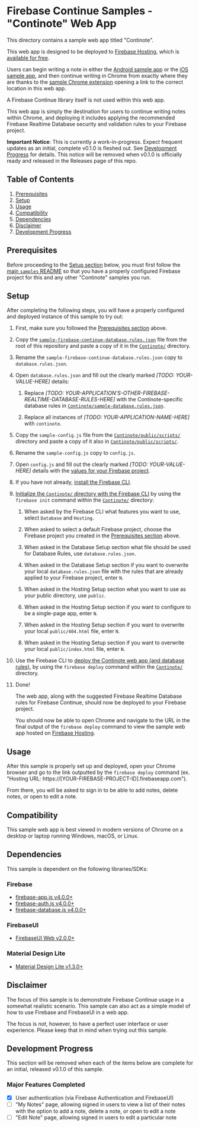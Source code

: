 # Firebase Continue Samples - "Continote" Web App

This directory contains a sample web app titled "Continote".

This web app is designed to be deployed to
[Firebase Hosting](https://firebase.google.com/docs/hosting/), which is
[available for free](https://firebase.google.com/pricing/).

Users can begin writing a note in either the [Android sample app](../android)
or the [iOS sample app](../ios), and then continue writing in Chrome from
exactly where they are thanks to the
[sample Chrome extension](../chrome-extension) opening a link to the correct
location in this web app.

A Firebase Continue library itself is not used within this web app.

This web app is simply the destination for users to continue writing notes within
Chrome, and deploying it includes applying the recommended Firebase Realtime
Database security and validation rules to your Firebase project.

**Important Notice**: This is currently a work-in-progress.
Expect frequent updates as an initial, complete v0.1.0 is fleshed out.
See [Development Progress](#development-progress) for details.
This notice will be removed when v0.1.0 is officially ready and released
in the Releases page of this repo.

## Table of Contents

1. [Prerequisites](#prerequisites)
2. [Setup](#setup)
3. [Usage](#usage)
4. [Compatibility](#compatibility)
5. [Dependencies](#dependencies)
6. [Disclaimer](#disclaimer)
7. [Development Progress](#development-progress)

## Prerequisites

Before proceeding to the [Setup section](#setup) below, you must
first follow the [main `samples` README](../) so that you have a properly configured
Firebase project for this and any other "Continote" samples you run.

## Setup

After completing the following steps, you will have a properly configured
and deployed instance of this sample to try out:

1.  First, make sure you followed the [Prerequisites section](#prerequisites) above.

2.  Copy the
    [`sample-firebase-continue-database.rules.json`](../../sample-firebase-continue-database.rules.json)
    file from the root of this repository and paste a copy of it in
    the [`Continote/`](Continote) directory.

3.  Rename the `sample-firebase-continue-database.rules.json` copy to
    `database.rules.json`.

4.  Open `database.rules.json` and fill out the clearly marked
    *[TODO: YOUR-VALUE-HERE]* details:

    1.  Replace
        *[TODO: YOUR-APPLICATION'S-OTHER-FIREBASE-REALTIME-DATABASE-RULES-HERE]*
        with the Continote-specific database rules in
        [`Continote/sample-database.rules.json`](Continote/sample-database.rules.json).

    2.  Replace all instances of *[TODO: YOUR-APPLICATION-NAME-HERE]* with
        `continote`.

5.  Copy the `sample-config.js` file from the
    [`Continote/public/scripts/`](Continote/public/scripts)
    directory and paste a copy of it also in
    [`Continote/public/scripts/`](Continote/public/scripts).

6.  Rename the `sample-config.js` copy to `config.js`.

7.  Open `config.js` and fill out the clearly marked *[TODO: YOUR-VALUE-HERE]* details
    with the
    [values for your Firebase project](https://firebase.google.com/docs/web/setup#add_firebase_to_your_app).

8.  If you have not already,
    [install the Firebase CLI](https://firebase.google.com/docs/cli/#setup).

9.  [Initialize the `Continote/` directory with the Firebase CLI](https://firebase.google.com/docs/cli/#initializing_a_project_directory)
    by using the `firebase init` command within the
    [`Continote/`](Continote) directory:

    1.  When asked by the Firebase CLI what features you want to use, select
        `Database` and `Hosting`.

    2.  When asked to select a default Firebase project, choose the Firebase
        project you created in the [Prerequisites section](#prerequisites) above.

    3.  When asked in the Database Setup section what file should be used for
        Database Rules, use `database.rules.json`.

    4.  When asked in the Database Setup section if you want to overwrite your
        local `database.rules.json` file with the rules that are already applied
        to your Firebase project, enter `N`.

    5.  When asked in the Hosting Setup section what you want to use as your public
        directory, use `public`.

    6.  When asked in the Hosting Setup section if you want to configure to be a
        single-page app, enter `N`.

    7.  When asked in the Hosting Setup section if you want to overwrite your
        local `public/404.html` file, enter `N`.

    8.  When asked in the Hosting Setup section if you want to overwrite your
        local `public/index.html` file, enter `N`.

10. Use the Firebase CLI to
    [deploy the Continote web app (and database rules)](https://firebase.google.com/docs/hosting/deploying#deploying-your-site),
    by using the `firebase deploy` command
    within the [`Continote/`](Continote) directory.

11. Done!

    The web app, along with the suggested Firebase Realtime Database rules for
    Firebase Continue, should now be deployed to your Firebase project.

    You should now be able to open Chrome and navigate to the URL in the final output
    of the `firebase deploy` command to view the sample web app hosted on
    [Firebase Hosting](https://firebase.google.com/products/hosting/).

## Usage

After this sample is properly set up and deployed, open your Chrome browser
and go to the link outputted by the `firebase deploy` command
(ex. "Hosting URL: https://[YOUR-FIREBASE-PROJECT-ID].firebaseapp.com").

From there, you will be asked to sign in to be able to add notes, delete notes, or
open to edit a note.

## Compatibility

This sample web app is best viewed in modern versions of Chrome on a desktop or
laptop running Windows, macOS, or Linux.

## Dependencies

This sample is dependent on the following libraries/SDKs:

### Firebase
- [firebase-app.js v4.0.0+](https://firebase.google.com/docs/web/setup#add_firebase_to_your_app)
- [firebase-auth.js v4.0.0+](https://firebase.google.com/docs/web/setup#add_firebase_to_your_app)
- [firebase-database.js v4.0.0+](https://firebase.google.com/docs/web/setup#add_firebase_to_your_app)

### FirebaseUI
- [FirebaseUI Web v2.0.0+](https://github.com/firebase/firebaseui-web)

### Material Design Lite
- [Material Design Lite v1.3.0+](https://getmdl.io/)

## Disclaimer

The focus of this sample is to demonstrate Firebase Continue usage in a
somewhat realistic scenario. This sample can also act as a simple model of how
to use Firebase and FirebaseUI in a web app.

The focus is *not*, however, to have a perfect user interface or user
experience. Please keep that in mind when trying out this sample.

## Development Progress

This section will be removed when each of the items below are complete for an
initial, released v0.1.0 of this sample.

### Major Features Completed
- [x] User authentication (via Firebase Authentication and FirebaseUI)
- [ ] "My Notes" page, allowing signed in users to view a list of their notes with
the option to add a note, delete a note, or open to edit a note
- [ ] "Edit Note" page, allowing signed in users to edit a particular note

